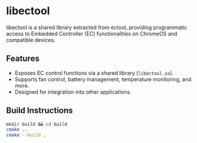 # libectool  

libectool is a shared library extracted from ectool, providing programmatic access to Embedded Controller (EC) functionalities on ChromeOS and compatible devices.  

## Features  
- Exposes EC control functions via a shared library (`libectool.so`).  
- Supports fan control, battery management, temperature monitoring, and more.  
- Designed for integration into other applications.  

## Build Instructions  
```sh
mkdir build && cd build
cmake ..
cmake --build .
```
